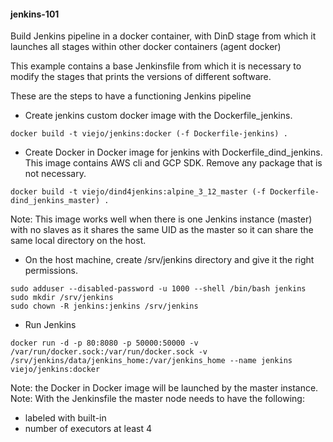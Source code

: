 #### jenkins-101

Build Jenkins pipeline in a docker container, with DinD stage from which it launches all stages within other docker containers (agent docker)

This example contains a base Jenkinsfile from which it is necessary to modify the stages that prints the versions of different software.

These are the steps to have a functioning Jenkins pipeline

+ Create jenkins custom docker image with the Dockerfile_jenkins.
```
docker build -t viejo/jenkins:docker (-f Dockerfile-jenkins) .

```

+ Create Docker in Docker image for jenkins with Dockerfile_dind_jenkins. This image contains AWS cli and GCP SDK. Remove any package that is not necessary.
```
docker build -t viejo/dind4jenkins:alpine_3_12_master (-f Dockerfile-dind_jenkins_master) .
```

Note: This image works well when there is one Jenkins instance (master) with no slaves as it shares the same UID as the master so it can share the same local directory on the host.

+ On the host machine, create /srv/jenkins directory and give it the right permissions.
```
sudo adduser --disabled-password -u 1000 --shell /bin/bash jenkins
sudo mkdir /srv/jenkins
sudo chown -R jenkins:jenkins /srv/jenkins
```

+ Run Jenkins
```
docker run -d -p 80:8080 -p 50000:50000 -v /var/run/docker.sock:/var/run/docker.sock -v /srv/jenkins/data/jenkins_home:/var/jenkins_home --name jenkins viejo/jenkins:docker
```

Note: the Docker in Docker image will be launched by the master instance.
Note: With the Jenkinsfile the master node needs to have the following:
+ labeled with built-in
+ number of executors at least 4

####